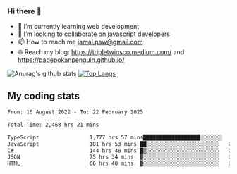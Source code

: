 ### Hi there 👋

<!--
**padepokanpenguin/padepokanpenguin** is a ✨ _special_ ✨ repository because its `README.md` (this file) appears on your GitHub profile.
-->

- 🌱 I’m currently learning  web development
- 👯 I’m looking to collaborate on javascript developers
- 📫 How to reach me jamal.psw@gmail.com
- 🌐 Reach my blog:
   https://tripletwinsco.medium.com/ and
   https://padepokanpenguin.github.io/

![Anurag's github stats](https://github-readme-stats.vercel.app/api?username=padepokanpenguin&count_private=true&disable_animations=false&show_icons=true&theme=default)
[![Top Langs](https://github-readme-stats.vercel.app/api/top-langs/?username=padepokanpenguin&theme=default&layout=compact)](https://github.com/padepokanpenguin)

## My coding stats

<!--START_SECTION:waka-->

```txt
From: 16 August 2022 - To: 22 February 2025

Total Time: 2,468 hrs 21 mins

TypeScript                1,777 hrs 57 mins██████████████████░░░░░░░   72.03 %
JavaScript                181 hrs 53 mins ██░░░░░░░░░░░░░░░░░░░░░░░   07.37 %
C#                        144 hrs 48 mins █▒░░░░░░░░░░░░░░░░░░░░░░░   05.87 %
JSON                      75 hrs 34 mins  ▓░░░░░░░░░░░░░░░░░░░░░░░░   03.06 %
HTML                      66 hrs 40 mins  ▓░░░░░░░░░░░░░░░░░░░░░░░░   02.70 %
```

<!--END_SECTION:waka-->


